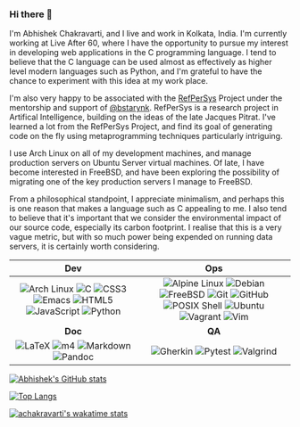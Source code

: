 ### Hi there 👋

I'm Abhishek Chakravarti, and I live and work in Kolkata, India. I'm currently working at Live After 60, where I have the opportunity to pursue my interest in developing web applications in the C programming language. I tend to believe that the C language can be used almost as effectively as higher level modern languages such as Python, and I'm grateful to have the chance to experiment with this idea at my work place.

I'm also very happy to be associated with the [RefPerSys](https://github.com/RefPerSys/RefPerSys) Project under the mentorship and support of [@bstarynk](https://github.com/bstarynk). RefPerSys is a research project in Artifical Intelligence, building on the ideas of the late Jacques Pitrat. I've learned a lot from the RefPerSys Project, and find its goal of generating code on the fly using metaprogramming techniques particularly intriguing.

I use Arch Linux on all of my development machines, and manage production servers on Ubuntu Server virtual machines. Of late, I have become interested in FreeBSD, and have been exploring the possibility of migrating one of the key production servers I manage to FreeBSD.

From a philosophical standpoint, I appreciate minimalism, and perhaps this is one reason that makes a language such as C appealing to me. I also tend to believe that it's important that we consider the environmental impact of our source code, especially its carbon footprint. I realise that this is a very vague metric, but with so much power being expended on running data servers, it is certainly worth considering.

| Dev | Ops |
| :---: | :---: |
| ![Arch Linux](https://img.shields.io/badge/-Arch%20Linux-1793D1?logo=arch-linux&logoColor=white&style=flat) ![C](https://img.shields.io/badge/-C-A8B9CC?logo=c&logoColor=blue&style=flat) ![CSS3](https://img.shields.io/badge/-CSS3-1572B6?logo=css3&logoColor=blue&style=flat) ![Emacs](https://img.shields.io/badge/-Emacs-7F5AB6?logo=gnu-emacs&logoColor=white&style=flat) ![HTML5](https://img.shields.io/badge/-HTML5-E34F26?logo=html5&logoColor=white&style=flat) ![JavaScript](https://img.shields.io/badge/-JavaScript-F7DF1E?logo=javascript&logoColor=white&style=flat) ![Python](https://img.shields.io/badge/-Python-3776AB?logo=python&logoColor=white&style=flat) | ![Alpine Linux](https://img.shields.io/badge/-Alpine%20Linux-0D597F?logo=alpine-linux&logoColor=white&style=flat) ![Debian](https://img.shields.io/badge/-Debian-A81D33?logo=debian&logoColor=white&style=flat) ![FreeBSD](https://img.shields.io/badge/-FreeBSD-AB2B28?logo=freebsd&logoColor=white&style=flat) ![Git](https://img.shields.io/badge/-Git-F05032?logo=git&logoColor=white&style=flat) ![GitHub](https://img.shields.io/badge/-GitHub-181717?logo=github&logoColor=white&style=flat) ![POSIX Shell](https://img.shields.io/badge/-POSIX%20Shell-4EAA25?logo=gnu-bash&logoColor=white&style=flat) ![Ubuntu](https://img.shields.io/badge/-Ubuntu-AB2B28?logo=ubuntu&logoColor=white&style=flat) ![Vagrant](https://img.shields.io/badge/-Vagrant-1868F2?logo=vagrant&logoColor=white&style=flat) ![Vim](https://img.shields.io/badge/-Vim-019733?logo=vim&logoColor=white&style=flat) |
| **Doc** | **QA** |
| ![LaTeX](https://img.shields.io/badge/-LaTeX-008080?logo=latex&logoColor=white&style=flat) ![m4](https://img.shields.io/badge/-m4-1793D1?&style=flat) ![Markdown](https://img.shields.io/badge/-Markdown-000000?logo=markdown&logoColor=white&style=flat) ![Pandoc](https://img.shields.io/badge/-Pandoc-1793D1?&style=flat) | ![Gherkin](https://img.shields.io/badge/-Gherkin-23D96C?logo=cucumber&logoColor=white&style=flat) ![Pytest](https://img.shields.io/badge/-Pytest-0A9EDC?logo=pytest&logoColor=white&style=flat) ![Valgrind](https://img.shields.io/badge/-Valgrind-1793D1?&style=flat) |




[![Abhishek's GitHub stats](https://github-readme-stats.vercel.app/api?username=achakravarti)](https://github.com/achakravarti/)

[![Top Langs](https://github-readme-stats.vercel.app/api/top-langs/?username=achakravarti&layout=compact)](https://github.com/achakravarti/)

[![achakravarti's wakatime stats](https://github-readme-stats.vercel.app/api/wakatime?username=abhishekc&layout=compact)](https://github.com/achakravarti/)

<!--
**achakravarti/achakravarti** is a ✨ _special_ ✨ repository because its `README.md` (this file) appears on your GitHub profile.

Here are some ideas to get you started:

- 🔭 I’m currently working on ...
- 🌱 I’m currently learning ...
- 👯 I’m looking to collaborate on ...
- 🤔 I’m looking for help with ...
- 💬 Ask me about ...
- 📫 How to reach me: ...
- 😄 Pronouns: ...
- ⚡ Fun fact: ...
-->
